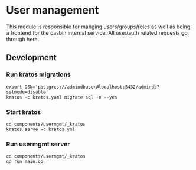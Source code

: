 # User management

This module is responsible for manging users/groups/roles as well as being a frontend for the casbin internal service.
All user/auth related requests go through here.


## Development

### Run kratos migrations

``` shell
export DSN='postgres://admindbuser@localhost:5432/admindb?sslmode=disable'
kratos -c kratos.yaml migrate sql -e --yes
```

### Start kratos

``` shell
cd components/usermgmt/_kratos
kratos serve -c kratos.yml
```

### Run usermgmt server

``` shell
cd components/usermgmt/_kratos
go run main.go
```
